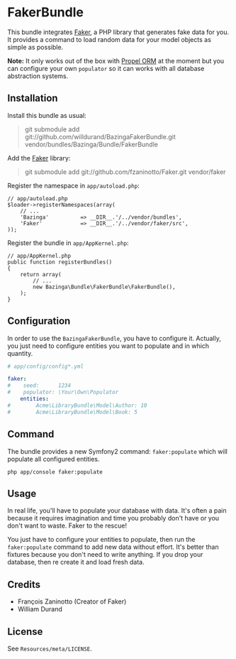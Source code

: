 # FakerBundle #

This bundle integrates [Faker](https://github.com/fzaninotto/Faker), a PHP library that generates fake data for you.
It provides a command to load random data for your model objects as simple as possible.

**Note:** It only works out of the box with [Propel ORM](https://github.com/propelorm/Propel) at the moment
but you can configure your own `populator` so it can works with all database abstraction systems.


## Installation ##

Install this bundle as usual:

> git submodule add git://github.com/willdurand/BazingaFakerBundle.git vendor/bundles/Bazinga/Bundle/FakerBundle

Add the [Faker](https://github.com/fzaninotto/Faker) library:

> git submodule add git://github.com/fzaninotto/Faker.git vendor/faker

Register the namespace in `app/autoload.php`:

    // app/autoload.php
    $loader->registerNamespaces(array(
        // ...
        'Bazinga'          => __DIR__.'/../vendor/bundles',
        'Faker'            => __DIR__.'/../vendor/faker/src',
    ));

Register the bundle in `app/AppKernel.php`:

    // app/AppKernel.php
    public function registerBundles()
    {
        return array(
            // ...
            new Bazinga\Bundle\FakerBundle\FakerBundle(),
        );
    }

## Configuration ##

In order to use the `BazingaFakerBundle`, you have to configure it.
Actually, you just need to configure entities you want to populate and in which quantity.

``` yaml
# app/config/config*.yml

faker:
#    seed:      1234
#    populator: \Your\Own\Populator
    entities:
#        Acme\LibraryBundle\Model\Author: 10
#        Acme\LibraryBundle\Model\Book: 5
```


## Command ##

The bundle provides a new Symfony2 command: `faker:populate` which will populate all configured entities.

    php app/console faker:populate


## Usage ##

In real life, you'll have to populate your database with data. It's often a pain because it requires imagination
and time you probably don't have or you don't want to waste. Faker to the rescue!

You just have to configure your entities to populate, then run the `faker:populate` command to add new data without effort.
It's better than fixtures because you don't need to write anything.
If you drop your database, then re create it and load fresh data.


## Credits ##

* François Zaninotto (Creator of Faker)
* William Durand


## License ##

See `Resources/meta/LICENSE`.
